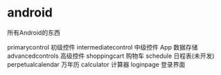 # android
所有Android的东西

primarycontrol  初级控件
intermediatecontrol  中级控件
App  数据存储
advancedcontrols 高级控件
shoppingcart  购物车
schedule  日程表(未开发)
perpetualcalendar   万年历
calculator  计算器
loginpage 登录界面